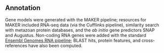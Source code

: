 Annotation
----------

Gene models were generated with the MAKER pipeline; resources for MAKER
included RNA-seq data (via the Cufflinks pipeline), similarity search
with metazoan protein databases, and the *ab initio* gene predictors
SNAP and Augustus. Non-coding RNA genes were added with the standard
[Ensembl Genomes RNA
pipeline](https://metazoa.ensembl.org/info/genome/annotation/ncrna.html); BLAST hits,
protein features, and cross-references have also been computed.
